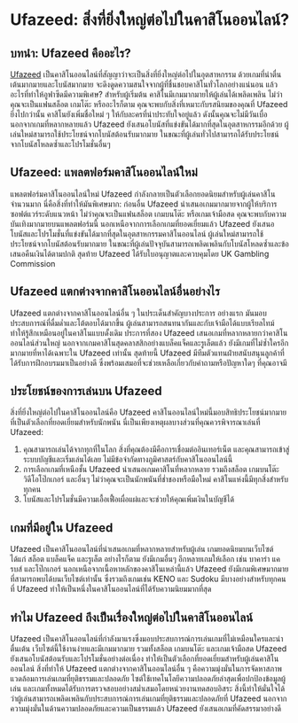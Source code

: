 # Ufazeed: สิ่งที่ยิ่งใหญ่ต่อไปในคาสิโนออนไลน์?

## บทนำ: Ufazeed คืออะไร? 
[Ufazeed](https://www.gamblinginsider.com/favico/news/?ufazeed.html) เป็นคาสิโนออนไลน์ที่สัญญาว่าจะเป็นสิ่งที่ยิ่งใหญ่ต่อไปในอุตสาหกรรม ด้วยเกมที่น่าตื่นเต้นมากมายและโบนัสมากมาย จะดึงดูดความสนใจจากผู้ที่ชื่นชอบคาสิโนทั่วโลกอย่างแน่นอน
แล้วอะไรที่ทำให้อูฟาซีดมีความพิเศษ? สำหรับผู้เริ่มต้น คาสิโนมีเกมมากมายให้ผู้เล่นได้เพลิดเพลิน ไม่ว่าคุณจะเป็นแฟนสล็อต เกมโต๊ะ หรืออะไรก็ตาม คุณจะพบกับสิ่งที่เหมาะกับรสนิยมของคุณที่ Ufazeed ยิ่งไปกว่านั้น คาสิโนยังเพิ่มชื่อใหม่ ๆ ให้กับละครที่น่าประทับใจอยู่แล้ว ดังนั้นคุณจะไม่มีวันเบื่อ
นอกจากเกมที่หลากหลายแล้ว Ufazeed ยังเสนอโบนัสที่แข่งขันได้มากที่สุดในอุตสาหกรรมอีกด้วย ผู้เล่นใหม่สามารถใช้ประโยชน์จากโบนัสต้อนรับมากมาย ในขณะที่ผู้เล่นทั่วไปสามารถได้รับประโยชน์จากโบนัสโหลดซ้ำและโปรโมชั่นอื่นๆ 

## Ufazeed: แพลตฟอร์มคาสิโนออนไลน์ใหม่ 
แพลตฟอร์มคาสิโนออนไลน์ใหม่ Ufazeed กำลังกลายเป็นตัวเลือกยอดนิยมสำหรับผู้เล่นคาสิโนจำนวนมาก นี่คือสิ่งที่ทำให้มันพิเศษมาก:
ก่อนอื่น Ufazeed นำเสนอเกมมากมายจากผู้ให้บริการซอฟต์แวร์ระดับแนวหน้า ไม่ว่าคุณจะเป็นแฟนสล็อต เกมบนโต๊ะ หรือเกมเจ้ามือสด คุณจะพบกับความบันเทิงมากมายบนแพลตฟอร์มนี้
นอกเหนือจากการเลือกเกมที่ยอดเยี่ยมแล้ว Ufazeed ยังเสนอโบนัสและโปรโมชั่นที่แข่งขันได้มากที่สุดในอุตสาหกรรมคาสิโนออนไลน์ ผู้เล่นใหม่สามารถใช้ประโยชน์จากโบนัสต้อนรับมากมาย ในขณะที่ผู้เล่นปัจจุบันสามารถเพลิดเพลินกับโบนัสโหลดซ้ำและข้อเสนอคืนเงินได้ตามปกติ สุดท้าย Ufazeed ได้รับใบอนุญาตและควบคุมโดย UK Gambling Commission 

## Ufazeed แตกต่างจากคาสิโนออนไลน์อื่นอย่างไร 
Ufazeed แตกต่างจากคาสิโนออนไลน์อื่น ๆ ในประเด็นสำคัญบางประการ อย่างแรก มันมอบประสบการณ์ที่ดื่มด่ำและโต้ตอบได้มากขึ้น ผู้เล่นสามารถสนทนากันและกับเจ้ามือได้แบบเรียลไทม์ ทำให้รู้สึกเหมือนอยู่ในคาสิโนแบบดั้งเดิม ประการที่สอง Ufazeed เสนอเกมที่หลากหลายกว่าคาสิโนออนไลน์ส่วนใหญ่ นอกจากเกมคาสิโนสุดคลาสสิกอย่างแบล็คแจ็คและรูเล็ตแล้ว ยังมีเกมที่ไม่ซ้ำใครอีกมากมายที่หาได้เฉพาะใน Ufazeed เท่านั้น สุดท้ายนี้ Ufazeed มีทีมตัวแทนฝ่ายสนับสนุนลูกค้าที่ได้รับการฝึกอบรมมาเป็นอย่างดี ซึ่งพร้อมเสมอที่จะช่วยเหลือเกี่ยวกับคำถามหรือปัญหาใดๆ ที่คุณอาจมี 

## ประโยชน์ของการเล่นบน Ufazeed
สิ่งที่ยิ่งใหญ่ต่อไปในคาสิโนออนไลน์คือ Ufazeed คาสิโนออนไลน์ใหม่นี้มอบสิทธิประโยชน์มากมายที่เป็นตัวเลือกที่ยอดเยี่ยมสำหรับนักพนัน นี่เป็นเพียงเหตุผลบางส่วนที่คุณควรพิจารณาเล่นที่ Ufazeed:
1. คุณสามารถเล่นได้จากทุกที่ในโลก สิ่งที่คุณต้องมีคือการเชื่อมต่ออินเทอร์เน็ต และคุณสามารถเข้าสู่ระบบบัญชีและเริ่มเล่นได้เลย ไม่มีข้อจำกัดทางภูมิศาสตร์กับคาสิโนออนไลน์นี้
2. การเลือกเกมที่เหนือชั้น Ufazeed นำเสนอเกมคาสิโนที่หลากหลาย รวมถึงสล็อต เกมบนโต๊ะ วิดีโอโป๊กเกอร์ และอื่นๆ ไม่ว่าคุณจะเป็นนักพนันที่ช่ำชองหรือมือใหม่ คาสิโนแห่งนี้มีทุกสิ่งสำหรับทุกคน
3. โบนัสและโปรโมชั่นมีความเอื้อเฟื้อเผื่อแผ่และจะช่วยให้คุณเพิ่มเงินในบัญชีได้ 

## เกมที่มีอยู่ใน Ufazeed 
Ufazeed เป็นคาสิโนออนไลน์ที่นำเสนอเกมที่หลากหลายสำหรับผู้เล่น เกมยอดนิยมบนเว็บไซต์ ได้แก่ สล็อต แบล็คแจ็ค และรูเล็ต อย่างไรก็ตาม ยังมีเกมอื่นๆ อีกหลายเกมให้เลือก เช่น บาคาร่า แครบส์ และโป๊กเกอร์ นอกเหนือจากเนื้อหาหลักของคาสิโนเหล่านี้แล้ว Ufazeed ยังมีเกมพิเศษมากมายที่สามารถพบได้บนเว็บไซต์เท่านั้น ซึ่งรวมถึงเกมเช่น KENO และ Sudoku มีบางอย่างสำหรับทุกคนที่ Ufazeed ทำให้เป็นหนึ่งในคาสิโนออนไลน์ที่ได้รับความนิยมมากที่สุด 

## ทำไม Ufazeed ถึงเป็นเรื่องใหญ่ต่อไปในคาสิโนออนไลน์ 
Ufazeed เป็นคาสิโนออนไลน์ที่กำลังมาแรงซึ่งมอบประสบการณ์การเล่นเกมที่ไม่เหมือนใครและน่าตื่นเต้น เว็บไซต์นี้ใช้งานง่ายและมีเกมมากมาย รวมทั้งสล็อต เกมบนโต๊ะ และเกมเจ้ามือสด Ufazeed ยังเสนอโบนัสต้อนรับและโปรโมชั่นอย่างต่อเนื่อง ทำให้เป็นตัวเลือกที่ยอดเยี่ยมสำหรับผู้เล่นคาสิโนออนไลน์
สิ่งที่ทำให้ Ufazeed แตกต่างจากคาสิโนออนไลน์อื่น ๆ คือความมุ่งมั่นในการจัดหาสภาพแวดล้อมการเล่นเกมที่ยุติธรรมและปลอดภัย ไซต์ใช้เทคโนโลยีความปลอดภัยล่าสุดเพื่อปกป้องข้อมูลผู้เล่น และเกมทั้งหมดได้รับการตรวจสอบอย่างสม่ำเสมอโดยหน่วยงานทดสอบอิสระ สิ่งนี้ทำให้มั่นใจได้ว่าผู้เล่นสามารถเพลิดเพลินกับประสบการณ์การเล่นเกมที่ยุติธรรมและปลอดภัยที่ Ufazeed
นอกจากความมุ่งมั่นในด้านความปลอดภัยและความเป็นธรรมแล้ว Ufazeed ยังเสนอเกมที่คัดสรรมาอย่างดี 
